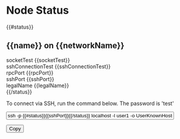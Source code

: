 
<script type="text/javascript">
function myFunction() {
  /* Get the text field */
  var copyText = document.getElementById("sshcommand");

  /* Select the text field */
  copyText.select();

  /* Copy the text inside the text field */
  document.execCommand("copy");

  /* Alert the copied text */
  //alert("Copied the text: " + copyText.value);
}

</script>


# Node Status 

{{#status}}
## {{name}} on {{networkName}}
socketTest <span class="{{socketTest}}">{{socketTest}}</span></br>
sshConnectionTest <span class="{{sshConnectionTest}}">{{sshConnectionTest}}</span></br>
rpcPort {{rpcPort}}</br>
sshPort {{sshPort}}</br>
legalName {{legalName}} </br>
{{/status}}

To connect via SSH, run the command below. The password is 'test'
<div>
<input type="text" 
        id="sshcommand" 
        style="width:450px"
        value="ssh -p {{#status}}{{sshPort}}{{/status}} localhost -l user1 -o UserKnownHostsFile=/dev/null">

<button onclick="myFunction()">Copy</button>
</div>
 